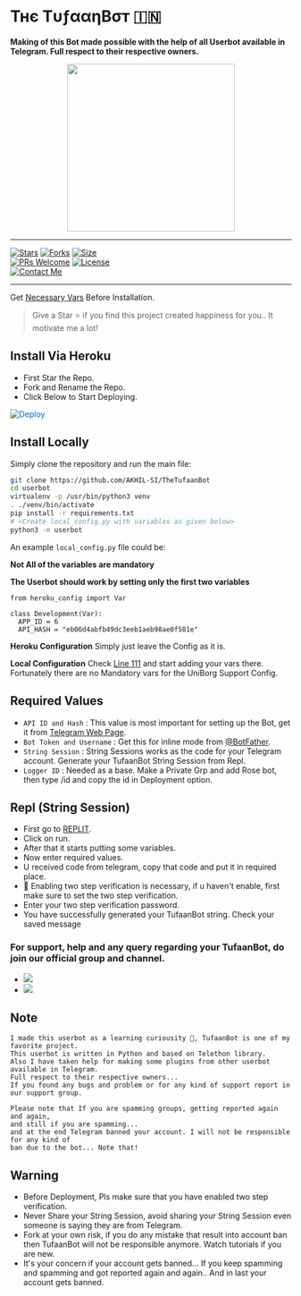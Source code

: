# Тнє ТυƒααηBσт 🇮🇳
<b>Making of this Bot made possible with the help of all Userbot available in Telegram. 
     Full respect to their respective owners.</b>
</p>
<p align="center">
  <a href="#"><img src="https://te.legra.ph/file/366d26c78e57219e69e73.jpg" width="300" height="300"></a> </br>
  

------
[![Stars](https://img.shields.io/github/stars/AKHIL-SI/TufaanBot-OP?style=flat-square&color=yellow)](https://github.com/AKHIL-SI/TufaanBot-OP/stargazers)
[![Forks](https://img.shields.io/github/forks/AKHIL-SI/TufaanBot-OP?style=flat-square&color=orange)](https://github.com/AKHIL-SI/TufaanBot-OP/fork)
[![Size](https://img.shields.io/github/repo-size/AKHIL-SI/TufaanBot-OP?style=flat-square&color=green)](https://github.com/AKHIL-SI/TufaanBot-OP/size)   
[![PRs Welcome](https://img.shields.io/badge/PRs-welcome-brightgreen.svg?style=flat-square)](https://makeapullrequest.com)
[![License](https://img.shields.io/badge/License-AGPL-blue)](https://github.com/AKHIL-SI/TufaanBot-OP/blob/main/LICENSE)   
[![Contact Me](https://img.shields.io/badge/Telegram-Contact%20Me-informational)](https://t.me/AkHiL_SI)

------

Get [Necessary Vars](#required-values) Before Installation. 
 > Give a Star ⭐ if you find this project created happiness for you.. 
   It motivate me a lot! 

## Install Via Heroku

- First Star the Repo. 
- Fork and Rename the Repo. 
- Click Below to Start Deploying. 

<a href="https://heroku.com/deploy/" rel="nofollow" style="background-color: initial; box-sizing: border-box; color: #0366d6; text-decoration-line: none;"><img alt="Deploy" data-canonical-src="https://www.herokucdn.com/deploy/button.svg" src="https://camo.githubusercontent.com/83b0e95b38892b49184e07ad572c94c8038323fb/68747470733a2f2f7777772e6865726f6b7563646e2e636f6d2f6465706c6f792f627574746f6e2e737667" style="border-style: none; box-sizing: initial; max-width: 100%;" /></a></div>
</a>

## Install Locally

Simply clone the repository and run the main file:
```sh
git clone https://github.com/AKHIL-SI/TheTufaanBot
cd userbot
virtualenv -p /usr/bin/python3 venv
. ./venv/bin/activate
pip install -r requirements.txt
# <Create local_config.py with variables as given below>
python3 -m userbot
```

An example `local_config.py` file could be:

**Not All of the variables are mandatory**

__The Userbot should work by setting only the first two variables__

```python3
from heroku_config import Var

class Development(Var):
  APP_ID = 6
  API_HASH = "eb06d4abfb49dc3eeb1aeb98ae0f581e"
```

**Heroku Configuration**
Simply just leave the Config as it is.

**Local Configuration**
Check [Line 111](https://github.com/Total-Noob-69/X-tra-Telegram/blob/master/userbot/uniborgConfig.py#L111) and start adding your vars there.
Fortunately there are no Mandatory vars for the UniBorg Support Config.

## Required Values

- `API ID and Hash` : This value is most important for setting up the Bot, get it from [Telegram Web Page](https://my.telegram.org/auth).
- `Bot Token and Username` : Get this for inline mode from [@BotFather](https://t.me/botfather). 
- `String Session` : String Sessions works as the code for your Telegram account. Generate your TufaanBot String Session from Repl. 
- `Logger ID` : Needed as a base. Make a Private Grp and add Rose bot, then type /id and copy the id in Deployment option.

## Repl (String Session) 

- First go to [REPLIT](https://replit.com/@akhilsi/TUFAANBOT#main.py).
- Click on run.
- After that it starts putting some variables.
- Now enter required values.
- U received code from telegram, copy that code and put it in required place.
- 👀 Enabling two step verification is necessary, if u haven't enable, first make sure to set the two step verification.
- Enter your two step verification password.
- You have successfully generated your TufaanBot string. Check your saved message

### For support, help and any query regarding your TufaanBot, do join our official group and channel. 

- <a href="https://t.me/TufaanBot_Support"><img src="https://img.shields.io/badge/Join-Telegram%20Group-blue.svg?logo=telegram"></a>
- <a href="https://t.me/TufaanBot_Updates"><img src="https://img.shields.io/badge/Join-Telegram%20Channel-red.svg?logo=Telegram"></a>

## Note 

```
I made this userbot as a learning curiousity 👀, TufaanBot is one of my favorite project.
This userbot is written in Python and based on Telethon library.
Also I have taken help for making some plugins from other userbot available in Telegram.
Full respect to their respective owners... 
If you found any bugs and problem or for any kind of support report in our support group. 

Please note that If you are spamming groups, getting reported again and again, 
and still if you are spamming... 
and at the end Telegram banned your account. I will not be responsible for any kind of
ban due to the bot... Note that!

```

## Warning

  - Before Deployment, Pls make sure that you have enabled two step verification.
  - Never Share your String Session, avoid sharing your String Session even someone is saying they are from Telegram. 
  - Fork at your own risk, if you do any mistake that result into account ban then TufaanBot will not be responsible anymore.
    Watch tutorials if you are new.
 - It's your concern if your account gets banned... If you keep spamming and spamming and got reported again and again..
    And in last your account gets banned. 

